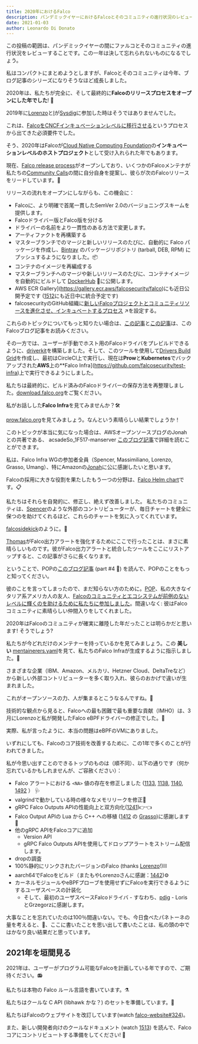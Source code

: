 ```yaml
---
title: 2020年におけるFalco
description: パンデミックイヤーにおけるFalcoとそのコミュニティの進行状況のレビュー
date: 2021-01-03
author: Leonardo Di Donato
---
```


この投稿の範囲は、パンデミックイヤーの間にファルコとそのコミュニティの進行状況をレビューすることです。この一年は決して忘れられないものになるでしょう。

私はコンパクトにまとめようとしますが、Falcoとそのコミュニティは今年、ブログ記事のシリーズになりそうなほど成長しました。

2020年は、私たちが完全に、そして最終的に**Falcoのリリースプロセスをオープンにした年でした**! 📖

2019年に[Lorenzo](https://github.com/fntlnz)と[I](https://github.com/leodido)が[Sysdig](https://sysdig.com)に参加した時はそうではありませんでした。

これは、[FalcoをCNCFインキュベーションレベルに移行させる](https://www.cncf.io/blog/2020/01/08/toc-votes-to-move-falco-into-cncf-incubator)というプロセスから出てきた必須要件でした。

そう、2020年はFalcoが[Cloud Native Computing Foundation](http://cncf.io)の**インキュベーションレベルのホストプロジェクト**として受け入れられた年でもあります。

現在、[Falco release process](https://github.com/falcosecurity/falco/blob/master/RELEASE.md)がオープンしており、いくつかのFalcoメンテナが私たちの[Community Calls](https://github.com/falcosecurity/community)の間に自分自身を提案し、彼らが次のFalcoリリースをリードしています。🔄

リリースの流れをオープンにしながらも、この機会に：

- Falcoに、より明確で首尾一貫したSemVer 2.0のバージョニングスキームを提供します。
- Falcoドライバー版とFalco版を分ける
- ドライバーの名前をより一貫性のある方法で変更します。
- アーティファクトを再構築する
- マスターブランチでのマージと新しいリリースのたびに、自動的に Falco パッケージを作成し、[Bintray](https://bintray.com/falcosecurity) のパッケージリポジトリ (tarball, DEB, RPM) にプッシュするようになりました。📦
- コンテナのイメージを再編成する
- マスターブランチへのマージや新しいリリースのたびに、コンテナイメージを自動的にビルドして [DockerHub](https://hub.docker.com/u/falcosecurity) 🐳に公開します。
- AWS ECR Gallery](https://gallery.ecr.aws/falcosecurity/falco)にも近日公開予定です ([1512](https://github.com/falcosecurity/falco/pull/1512)にも近日中に統合予定です)
- falcosecurityのGitHub組織に[新しいFalcoプロジェクトとコミュニティリソースを進化させ、インキュベートするプロセス](https://github.com/falcosecurity/evolution) ↗を設定する。

これらのトピックについてもっと知りたい場合は、[この記事](https://falco.org/blog/falco-0-21-0)と[この記事](https://falco.org/blog/falco-0-23-0)は、このFalcoブログ記事をお読みください。

その一方では、ユーザーが手動でホスト用のFalcoドライバをプレビルドできるように、[driverkit](https://github.com/falcosecurity/driverkit)を構築しました。そして、このツールを使用して[Drivers Build Grid](https://github.com/falcosecurity/test-infra/tree/master/driverkit)を作成し、最初はCircleCI上で実行し、現在は**Prow**と**Kubernetes**でバックアップされた**AWS**上の**Falco Infra](https://github.com/falcosecurity/test-infra)上で実行できるようにしました。

私たちは最終的に、ビルド済みのFalcoドライバーの保存方法を再整理しました。[download.falco.org](https://download.falco.org)をご覧ください。

私がお話しした**Falco Infra**を見てみませんか？🛠

[prow.falco.org](https://prow.falco.org)を見てみましょう。なんという素晴らしい結果でしょうか！

このトピックが本当に気になった場合は、AWSオープンソースブログのJonahとの共著である、 acsadeSo_1F517-manserver [このブログ記事](http://bit.ly/falco-prow-aws)で詳細を読むことができます。

私は、Falco Infra WGの参加者全員（Spencer, Massimiliano, Lorenzo, Grasso, Umang）、特にAmazonの[Jonah](https://github.com/jonahjon/)に公に感謝したいと思います。

Falcoの採用に大きな役割を果たしたもう一つの分野は、[Falco Helm chart](https://github.com/falcosecurity/charts)です。📋

私たちはそれらを自発的に、修正し、絶えず改善しました。
私たちのコミュニティは、[Spencer](https://github.com/nibalizer)のような外部のコントリビューターが、毎日チャートを健全に保つのを助けてくれるほど、これらのチャートを気に入ってくれています。

[falcosidekick](https://github.com/falcosecurity/falcosidekick)のように。🔫

[Thomas](https://github.com/issif)がFalco出力アラートを強化するためにここで行ったことは、まさに素晴らしいものです。彼がFalco出力アラートと統合したツールをここにリストアップすると、この記事がさらに長くなります。

ということで、POPの[このブログ記事](https://www.cncf.io/blog/2020/08/17/falco-update-whats-new-in-falco-0-25) (part #4 🔗) を読んで、POPのことをもっと知ってください。

彼のことを言ってしまったので、まだ知らない方のために。[POP](https://github.com/danpopsd)、私の大きなイタリア系アメリカ人の友人、[Falcoのコミュニティとエコシステムが前例のないレベルに輝くのを助けるために私たちに参加しました](https://www.cncf.io/blog/2020/12/14/join-pop-falco-org)。間違いなく: 彼はFalcoコミュニティに素晴らしい仲間入りをしてくれました。

2020年はFalcoのコミュニティが確実に離陸した年だったことは明らかだと思います! そうでしょう?

私たちが今どれだけのメンテナーを持っているかを見てみましょう。この **美しい** [mentainerers.yaml](https://github.com/falcosecurity/.github/blob/master/maintainers.yaml)を見て、私たちのFalco Infraが生成するように指示しました。👥

さまざまな企業（IBM、Amazon、メルカリ、Hetzner Cloud、DeltaTreなど）から新しい外部コントリビューターを多く取り入れ、彼らのおかげで違いが生まれました。

これがオープンソースの力、人が集まるとこうなるんですね。🤗

技術的な観点から見ると、Falcoへの最も困難で最も重要な貢献（IMHO）は、3月にLorenzoと私が開発したFalco eBPFドライバーの修正でした。🔬

実際、私が言ったように、本当の問題はeBPFのVMにありました。

いずれにしても、Falcoのコア技術を改善するために、この1年で多くのことが行われてきました。

私が今思い出すことのできるトップのものは（順不同）、以下の通りです（何か忘れているかもしれませんが、ご容赦ください）：

- Falco アラートにおける `<NA>` 値の存在を修正しました ([1133](https://github.com/falcosecurity/falco/pull/1133), [1138](https://github.com/falcosecurity/falco/pull/1138), [1140](https://github.com/falcosecurity/falco/pull/1140), [1492](https://github.com/falcosecurity/falco/pull/1492) ） 🩺
- valgrindで動かしている時の様々なメモリリークを修正🔩
- gRPC Falco Outputs APIの性能向上と双方向化([1241](https://github.com/falcosecurity/falco/pull/1241))👉👈
- Falco Output APIの Lua から C++ への移植 ([1412](https://github.com/falcosecurity/falco/pull/1412) の [Grasso](https://github.com/leogr))に感謝します🔧
- 他のgRPC APIをFalcoコアに追加
  - Version API
  - gRPC Falco Outputs APIを使用してドロップアラートをストリーム配信します。
- dropの調査
- 100%静的にリンクされたバージョンのFalco (thanks [Lorenzo](https://github.com/fntlnz)!)⛓
- aarch64でFalcoをビルド（またもやLorenzoさんに感謝：[1442](https://github.com/falcosecurity/falco/pull/1442))⚙
- カーネルモジュールやeBPFプローブを使用せずにFalcoを実行できるようにするユーザスペースの計装化
  - そして、最初のユーザスペースFalcoドライバ - すなわち、[pdig](https://github.com/falcosecurity/pdig) - LorisとGrzegorzに感謝します。

大事なことを忘れていたのは100％間違いない。でも、今日食べたパネトーネの量を考えると、🍞、ここに書いたことを思い出して書いたことは、私の頭の中ではかなり良い結果だと思っています。

## 2021年を垣間見る

2021年は、ユーザーがプログラム可能なFalcoを計画している年ですので、ご期待ください。📻

私たちは本物の Falco ルール言語を書いています。⚗

私たちはクールな C API (libhawk かな？) のセットを準備しています。🧪

私たちはFalcoのウェブサイトを改訂しています(watch [falco-website#324](https://github.com/falcosecurity/falco-website/pull/324))。

また、新しい開発者向けのクールなドキュメント (watch [1513](https://github.com/falcosecurity/falco/pull/1513)) を読んで、Falco コアにコントリビュートする準備をしてください! 📔
